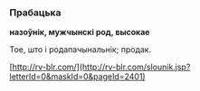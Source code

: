 ### Прабацька
**назоўнік, мужчынскі род, высокае**

Тое, што і родапачынальнік; продак.

<a rel="author">[http://rv-blr.com/](http://rv-blr.com/slounik.jsp?letterId=0&maskId=0&pageId=2401)</a>
